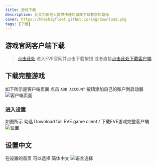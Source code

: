 ```yaml
---
title: 游戏下载
description: 此文为新老人提供快速的游戏下载教学和路标
cover: https://kheshigfleet.github.io/img/download.png
tags: [下载]
---
```


## 游戏官网客户端下载
> [点击此处](https://www.eveonline.com/download) 进入EVE官网并点击下载按钮
> 或者直接[点击此处下载客户端](https://www.eveonline.com/EveLauncher-2198233.exe)


## 下载完整游戏
如下所示是客户端页面 点击 `ADD ACCOUNT` 按钮添加自己的账户到启动器
![客户端页面](/img/client.png)

### 进入设置
如图所示 勾选 Download full EVE game client / 下载EVE游戏完整客户端 
![设置](/img/changeLanguzge.png)

## 设置中文
在设置的首页 可以选择 简体中文
![语言选择](/img/LAUNCHER_LANGUAGR.png)